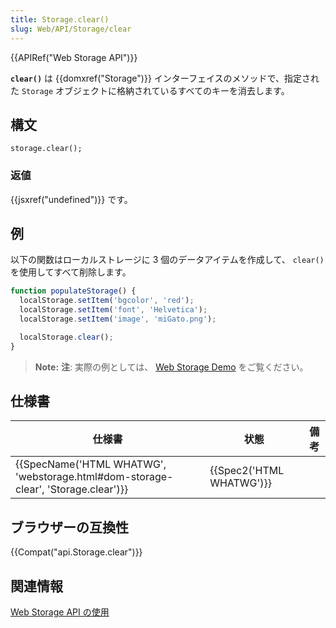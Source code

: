 ```yaml
---
title: Storage.clear()
slug: Web/API/Storage/clear
---
```


{{APIRef("Web Storage API")}}

**`clear()`** は {{domxref("Storage")}} インターフェイスのメソッドで、指定された `Storage` オブジェクトに格納されているすべてのキーを消去します。

## 構文

```
storage.clear();
```

### 返値

{{jsxref("undefined")}} です。

## 例

以下の関数はローカルストレージに 3 個のデータアイテムを作成して、 `clear()` を使用してすべて削除します。

```js
function populateStorage() {
  localStorage.setItem('bgcolor', 'red');
  localStorage.setItem('font', 'Helvetica');
  localStorage.setItem('image', 'miGato.png');

  localStorage.clear();
}
```

> **Note:** **注**: 実際の例としては、 [Web Storage Demo](https://mdn.github.io/dom-examples/web-storage/) をご覧ください。

## 仕様書

| 仕様書                                                                                                       | 状態                             | 備考 |
| ------------------------------------------------------------------------------------------------------------ | -------------------------------- | ---- |
| {{SpecName('HTML WHATWG', 'webstorage.html#dom-storage-clear', 'Storage.clear')}} | {{Spec2('HTML WHATWG')}} |      |

## ブラウザーの互換性

{{Compat("api.Storage.clear")}}

## 関連情報

[Web Storage API の使用](/ja/docs/Web/API/Web_Storage_API/Using_the_Web_Storage_API)

